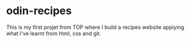 # odin-recipes
This is my first projet from TOP where I build a recipes website applying what I've learnt from html, css and git.